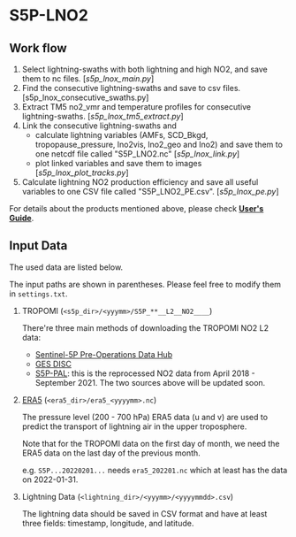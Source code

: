 # S5P-LNO2

## Work flow

1. Select lightning-swaths with both lightning and high NO2, and save them to nc files. [*s5p_lnox_main.py*]
2. Find the consecutive lightning-swaths and save to csv files. [s5p_lnox_consecutive_swaths.py]
3. Extract TM5 no2\_vmr and temperature profiles for consecutive lightning-swaths. [*s5p_lnox_tm5_extract.py*]
4. Link the consecutive lightning-swaths and
   - calculate lightning variables (AMFs, SCD_Bkgd, tropopause_pressure, lno2vis, lno2_geo and lno2) and save them to one netcdf file called "S5P_LNO2.nc" [*s5p_lnox_link.py*]
   - plot linked variables and save them to images [*s5p_lnox_plot_tracks.py*]
5. Calculate lightning NO2 production efficiency and save all useful variables to one CSV file called "S5P_LNO2_PE.csv". [*s5p_lnox_pe.py*]

For details about the products mentioned above, please check **[User's Guide]()**.

## Input Data

The used data are listed below.

The input paths are shown in parentheses. Please feel free to modify them in `settings.txt`.

1. TROPOMI (`<s5p_dir>/<yyymm>/S5P_**__L2__NO2____`)

   There're three main methods of downloading the TROPOMI NO2 L2 data:

   - [Sentinel-5P Pre-Operations Data Hub](https://s5phub.copernicus.eu/dhus/#/home)
   - [GES DISC](https://disc.gsfc.nasa.gov/datasets/S5P_L2__NO2____HiR_1/summary)
   - [S5P-PAL](https://data-portal.s5p-pal.com/): this is the reprocessed NO2 data from April 2018 - September 2021. The two sources above will be updated soon.

2. [ERA5](https://doi.org/10.24381/cds.bd0915c6) (`<era5_dir>/era5_<yyyymm>.nc`)

   The pressure level (200 - 700 hPa) ERA5 data (u and v) are used to predict the transport of lightning air in the upper troposphere.

   Note that for the TROPOMI data on the first day of month, we need the ERA5 data on the last day of the previous month.

   e.g. `S5P...20220201...` needs `era5_202201.nc` which at least has the data on 2022-01-31.

3. Lightning Data (`<lightning_dir>/<yyymm>/<yyyymmdd>.csv`)

   The lightning data should be saved in CSV format and have at least three fields: timestamp, longitude, and latitude.
